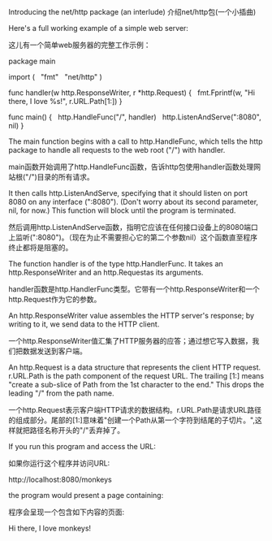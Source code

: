 Introducing the net/http package (an interlude)
介绍net/http包(一个小插曲)

Here's a full working example of a simple web server:

这儿有一个简单web服务器的完整工作示例：

package main

import (
    "fmt"
    "net/http"
)

func handler(w http.ResponseWriter, r *http.Request) {
    fmt.Fprintf(w, "Hi there, I love %s!", r.URL.Path[1:])
}

func main() {
    http.HandleFunc("/", handler)
    http.ListenAndServe(":8080", nil)
}

The main function begins with a call to http.HandleFunc, which tells the http package to handle all requests to the web root ("/") with handler.

main函数开始调用了http.HandleFunc函数，告诉http包使用handler函数处理网站根("/")目录的所有请求。

It then calls http.ListenAndServe, specifying that it should listen on port 8080 on any interface (":8080"). (Don't worry about its second parameter, nil, for now.) This function will block until the program is terminated.

然后调用http.ListenAndServe函数，指明它应该在任何接口设备上的8080端口上监听(":8080")。（现在为止不需要担心它的第二个参数nil）这个函数直至程序终止都将是阻塞的。

The function handler is of the type http.HandlerFunc. It takes an http.ResponseWriter and an http.Requestas its arguments.

handler函数是http.HandlerFunc类型。它带有一个http.ResponseWriter和一个http.Request作为它的参数。

An http.ResponseWriter value assembles the HTTP server's response; by writing to it, we send data to the HTTP client.

一个http.ResponseWriter值汇集了HTTP服务器的应答；通过想它写入数据，我们把数据发送到客户端。

An http.Request is a data structure that represents the client HTTP request. r.URL.Path is the path component of the request URL. The trailing [1:] means "create a sub-slice of Path from the 1st character to the end." This drops the leading "/" from the path name.

一个http.Request表示客户端HTTP请求的数据结构。r.URL.Path是请求URL路径的组成部分。尾部的[1:]意味着"创建一个Path从第一个字符到结尾的子切片。",这样就把路径名称开头的"/"丢弃掉了。

If you run this program and access the URL:

如果你运行这个程序并访问URL:

http://localhost:8080/monkeys

the program would present a page containing:

程序会呈现一个包含如下内容的页面:

Hi there, I love monkeys!
